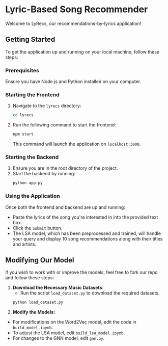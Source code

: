 # Lyric-Based Song Recommender

Welcome to LyRecs, our recommendations-by-lyrics application!

## Getting Started

To get the application up and running on your local machine, follow these steps:

### Prerequisites

Ensure you have Node.js and Python installed on your computer. 

### Starting the Frontend

1. Navigate to the `lyrecs` directory:
    ```bash
    cd lyrecs
    ```
2. Run the following command to start the frontend:
    ```bash
    npm start
    ```
   This command will launch the application on `localhost:3000`.

### Starting the Backend

1. Ensure you are in the root directory of the project.
2. Start the backend by running:
    ```bash
    python app.py
    ```

### Using the Application

Once both the frontend and backend are up and running:

- Paste the lyrics of the song you're interested in into the provided text box.
- Click the `Submit` button.
- The LSA model, which has been preprocessed and trained, will handle your query and display 10 song recommendations along with their titles and artists.

## Modifying Our Model

If you wish to work with or improve the models, feel free to fork our repo and follow these steps:

1. **Download the Necessary Music Datasets**:
   - Run the script `load_dataset.py` to download the required datasets.
   ```bash
   python load_dataset.py
   ```
2. **Modify the Models:**
- For modifications on the Word2Vec model, edit the code in `build_model.ipynb`.
- To adjust the LSA model, edit `build_lsa_model.ipynb`.
- For changes to the GNN model, edit `gnn.py`.
